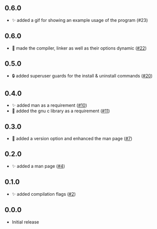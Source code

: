 ## 0.6.0

- :sparkles: added a gif for showing an example usage of the program (#23)

## 0.6.0

- :wrench: made the compiler, linker as well as their options dynamic ([#22](https://github.com/aminnairi/collatz/pull/22))

## 0.5.0

- :lock: added superuser guards for the install & uninstall commands ([#20](https://github.com/aminnairi/collatz/pull/20)) 

## 0.4.0

- :sparkles: added man as a requirement ([#10](https://github.com/aminnairi/collatz/pull/10))
- :memo: added the gnu c library as a requirement ([#11](https://github.com/aminnairi/collatz/pull/11)) 

## 0.3.0

- :bookmark: added a version option and enhanced the man page ([#7](https://github.com/aminnairi/collatz/pull/7))

## 0.2.0

- :sparkles: added a man page ([#4](https://github.com/aminnairi/collatz/pull/4))

## 0.1.0

- :sparkles: added compilation flags ([#2](https://github.com/aminnairi/collatz/pull/2)) 

## 0.0.0

- Initial release
